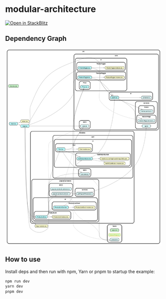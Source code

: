 # modular-architecture

[![Open in StackBlitz](https://developer.stackblitz.com/img/open_in_stackblitz.svg)](https://stackblitz.com/github/noveogroup-amorgunov/codefest15-demo-app/tree/main/packages/modular-architecture)

## Dependency Graph

![Dependency Graph](./dependency-graph.svg)

## How to use

Install deps and then run with npm, Yarn or pnpm to startup the example:

```bash
npm run dev
yarn dev
pnpm dev
```
